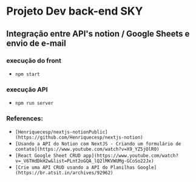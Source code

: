 # Projeto Dev back-end SKY

## Integração entre API's notion / Google Sheets e envio de e-mail


### execução do front
- `npm start`

### execução API
- `npm run server`

### References:
- `[Henriquecesp/nextjs-notionPublic](https://github.com/Henriquecesp/nextjs-notion)`
- `[Usando a API do Notion com NextJS - Criando um formulário de contato](https://www.youtube.com/watch?v=X9_YZ5jOlR0)`
- `[React Google Sheet CRUD app](https://www.youtube.com/watch?v=_V6THdDkH2w&list=PLnt2oGQA_lQ2lMKVWUMg-GCoSo22Jx)`
- `[Crie uma API CRUD usando a API do Planilhas Google](https://br.atsit.in/archives/92962)`
